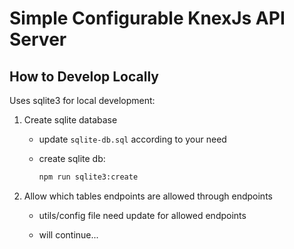 # Simple Configurable KnexJs API Server

## How to Develop Locally

Uses sqlite3 for local development:

1. Create sqlite database

   - update `sqlite-db.sql` according to your need

   - create sqlite db:
     ```bash
     npm run sqlite3:create
     ```

2. Allow which tables endpoints are allowed through endpoints

   - utils/config file need update for allowed endpoints

   - will continue...
